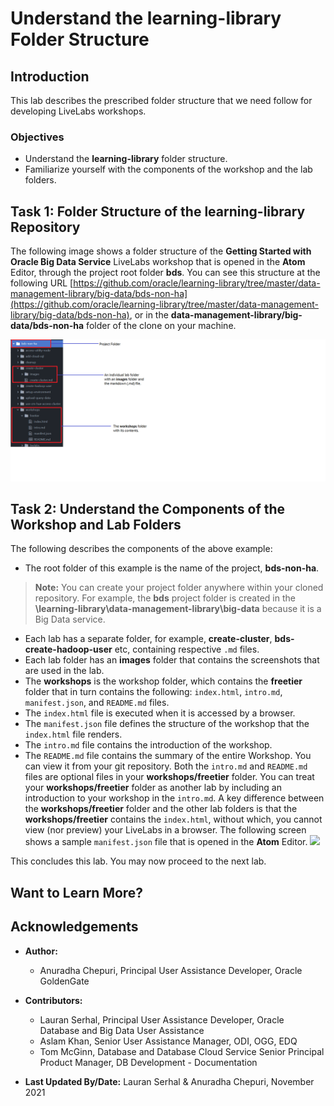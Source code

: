 # Understand the learning-library Folder Structure

## Introduction

This lab describes the prescribed folder structure that we need follow for developing LiveLabs workshops.

### Objectives

* Understand the **learning-library** folder structure.
* Familiarize yourself with the components of the workshop and the lab folders.

## Task 1: Folder Structure of the learning-library Repository

The following image shows a folder structure of the **Getting Started with Oracle Big Data Service** LiveLabs workshop that is opened in the **Atom** Editor, through the project root folder **bds**. You can see this structure at the following URL [https://github.com/oracle/learning-library/tree/master/data-management-library/big-data/bds-non-ha](https://github.com/oracle/learning-library/tree/master/data-management-library/big-data/bds-non-ha), or in the **data-management-library/big-data/bds-non-ha** folder of the clone on your machine.    

![](./images/temp-folder-structure-example1.png " ")

## Task 2: Understand the Components of the Workshop and Lab Folders
  The following describes the components of the above example:
  * The root folder of this example is the name of the project, **bds-non-ha**.

>**Note:** You can create your project folder anywhere within your cloned repository. For example, the **bds** project folder is created in the **\learning-library\data-management-library\big-data** because it is a Big Data service.

  * Each lab has a separate folder, for example, **create-cluster**, **bds-create-hadoop-user** etc, containing respective `.md` files.
  * Each lab folder has an **images** folder that contains the screenshots that are used in the lab.
  * The **workshops** is the workshop folder, which contains the **freetier** folder that in turn contains the following:  `index.html`, `intro.md`, `manifest.json`, and `README.md` files.
  * The `index.html` file is executed when it is accessed by a browser.
  * The `manifest.json` file defines the structure of the workshop that the `index.html` file renders.
  * The `intro.md` file contains the introduction of the workshop.
  * The `README.md` file contains the summary of the entire Workshop. You can view it from your git repository.
    Both the `intro.md` and `README.md` files are optional files in your **workshops/freetier** folder. You can treat your **workshops/freetier** folder as another lab by including an introduction to your workshop in the `intro.md`. A key difference between the **workshops/freetier** folder and the other lab folders is that the **workshops/freetier** contains the `index.html`, without which, you cannot view (nor preview) your LiveLabs in a browser.
    The following screen shows a sample `manifest.json` file that is opened in the **Atom** Editor.
    ![](./images/temp-folder-structure-manifest-json.png " ")

This concludes this lab. You may now proceed to the next lab.

## Want to Learn More?

<!-- * [How to Use the GitHub Template](https://otube.oracle.com/media/Use+GitHub+Template/0_780dlc2i) -->


## Acknowledgements

* **Author:**
    * Anuradha Chepuri, Principal User Assistance Developer, Oracle GoldenGate
* **Contributors:**
    * Lauran Serhal, Principal User Assistance Developer, Oracle Database and Big Data User Assistance
    * Aslam Khan, Senior User Assistance Manager, ODI, OGG, EDQ
    * Tom McGinn, Database and Database Cloud Service Senior Principal Product Manager, DB Development - Documentation

* **Last Updated By/Date:** Lauran Serhal & Anuradha Chepuri, November 2021
